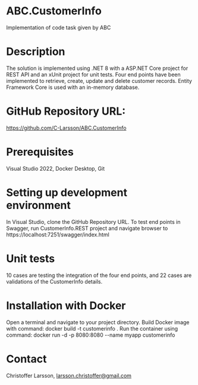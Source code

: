 # ABC.CustomerInfo
Implementation of code task given by ABC

# Description
The solution is implemented using .NET 8 with a ASP.NET Core project for REST API and an xUnit project for unit tests.
Four end points have been implemented to retrieve, create, update and delete customer records.
Entity Framework Core is used with an in-memory database.

# GitHub Repository URL:
https://github.com/C-Larsson/ABC.CustomerInfo

# Prerequisites
Visual Studio 2022,
Docker Desktop,
Git

# Setting up development environment
In Visual Studio, clone the GitHub Repository URL.
To test end points in Swagger, run CustomerInfo.REST project and navigate browser to https://localhost:7251/swagger/index.html

# Unit tests
10 cases are testing the integration of the four end points, and 22 cases are validations of the CustomerInfo details.

# Installation with Docker
Open a terminal and navigate to your project directory.
Build Docker image with command: 
docker build -t customerinfo .
Run the container using command: 
docker run -d -p 8080:8080 --name myapp customerinfo

# Contact
Christoffer Larsson, larsson.christoffer@gmail.com